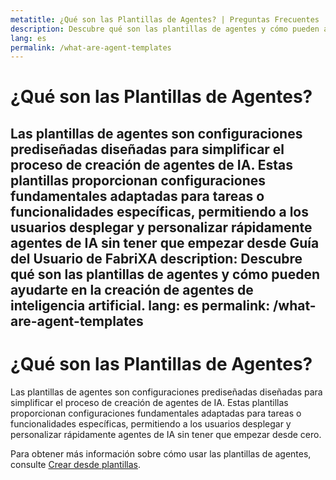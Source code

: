 ```yaml
---
metatitle: ¿Qué son las Plantillas de Agentes? | Preguntas Frecuentes | Guía del Usuario de FabriXAI
description: Descubre qué son las plantillas de agentes y cómo pueden ayudarte en la creación de agentes de inteligencia artificial.
lang: es
permalink: /what-are-agent-templates
---
```


# ¿Qué son las Plantillas de Agentes?

Las plantillas de agentes son configuraciones prediseñadas diseñadas para simplificar el proceso de creación de agentes de IA. Estas plantillas proporcionan configuraciones fundamentales adaptadas para tareas o funcionalidades específicas, permitiendo a los usuarios desplegar y personalizar rápidamente agentes de IA sin tener que empezar desde Guía del Usuario de FabriXA
description: Descubre qué son las plantillas de agentes y cómo pueden ayudarte en la creación de agentes de inteligencia artificial.
lang: es
permalink: /what-are-agent-templates
---

# ¿Qué son las Plantillas de Agentes?

Las plantillas de agentes son configuraciones prediseñadas diseñadas para simplificar el proceso de creación de agentes de IA. Estas plantillas proporcionan configuraciones fundamentales adaptadas para tareas o funcionalidades específicas, permitiendo a los usuarios desplegar y personalizar rápidamente agentes de IA sin tener que empezar desde cero.

Para obtener más información sobre cómo usar las plantillas de agentes, consulte [Crear desde plantillas](/en-us/create-from-templates).


